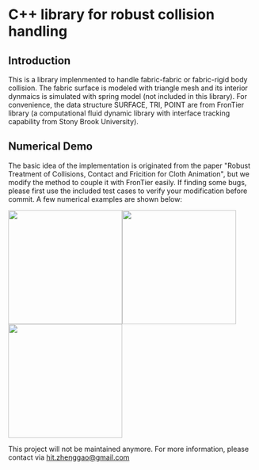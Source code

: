 # C++ library for robust collision handling
## Introduction
This is a library implenmented to handle fabric-fabric or fabric-rigid body collision.
The fabric surface is modeled with triangle mesh and its interior dynmaics is simulated with spring model (not included in this library).
For convenience, the data structure SURFACE, TRI, POINT are from FronTier library (a computational fluid dynamic library with interface tracking capability from Stony Brook University).

## Numerical Demo
The basic idea of the implementation is originated from the paper "Robust Treatment of Collisions, Contact and Fricition for Cloth Animation", but we modify the method to couple it with FronTier easily. If finding some bugs, please first use the included test cases to verify your modification before commit. A few numerical examples are shown below:

<img style="float: left;" src="http://www.ams.sunysb.edu/~zgao/work/collision/img/fall-sphere.gif" width="230">
<img style="float: center;" src="http://www.ams.sunysb.edu/~zgao/work/collision/img/string_rear.gif" width="230">
<img style="float: center;" src="http://www.ams.sunysb.edu/~zgao/work/collision/img/fallstring.gif" width="230">

This project will not be maintained anymore. For more information, please contact via hit.zhenggao@gmail.com

